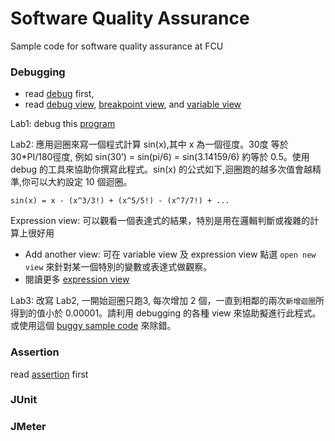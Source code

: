 Software Quality Assurance
===

Sample code for software quality assurance at FCU


### Debugging 
- read [debug](/debug/Debug.md) first,
- read [debug view](http://help.eclipse.org/indigo/index.jsp?topic=%2Forg.eclipse.jdt.doc.user%2Freference%2Fviews%2Fdebug%2Fref-debug_view.htm), [breakpoint view](http://help.eclipse.org/indigo/index.jsp?topic=%2Forg.eclipse.jdt.doc.user%2Freference%2Fviews%2Fdebug%2Fref-debug_view.htm), and [variable view](http://help.eclipse.org/indigo/index.jsp?topic=%2Forg.eclipse.jdt.doc.user%2Freference%2Fviews%2Fdebug%2Fref-debug_view.htm) 

Lab1: debug this [program](/src/debug/BubbleSort.java)

Lab2: 應⽤迴圈來寫一個程式計算 sin(x),其中 x 為一個徑度。30度 等於 30*PI/180徑度, 例如 sin(30’) = sin(pi/6) = sin(3.14159/6) 約等於 0.5。使用 debug 的工具來協助你撰寫此程式。sin(x) 的公式如下,迴圈跑的越多次值會越精準,你可以⼤約設定 10 個迴圈。

```
sin(x) = x - (x^3/3!) + (x^5/5!) - (x^7/7!) + ...
```

Expression view: 可以觀看一個表達式的結果，特別是用在邏輯判斷或複雜的計算上很好用
- Add another view: 可在 variable view 及 expression view 點選 `open new view` 來針對某一個特別的變數或表達式做觀察。
- 閱讀更多 [expression view](http://help.eclipse.org/indigo/index.jsp?topic=%2Forg.eclipse.jdt.doc.user%2Freference%2Fviews%2Fdebug%2Fref-debug_view.htm)

Lab3: 改寫 Lab2, 一開始迴圈只跑3, 每次增加 2 個，一直到相鄰的兩次`新增迴圈`所得到的值小於 0.00001。請利用 debugging 的各種 view 來協助擬進行此程式。或使用這個 [buggy sample code](/src/debug/Sin.java) 來除錯。


### Assertion
read [assertion](/debug/Assertion.md) first

### JUnit

### JMeter
